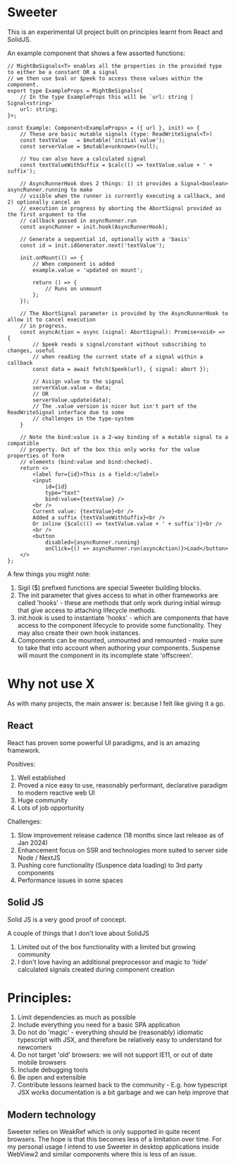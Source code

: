 
# Sweeter
This is an experimental UI project built on principles learnt from React and SolidJS.

An example component that shows a few assorted functions:
```tsx
// MightBeSignals<T> enables all the properties in the provided type to either be a constant OR a signal
// we then use $val or $peek to access those values within the component.
export type ExampleProps = MightBeSignals<{
    // In the type ExampleProps this will be `url: string | Signal<string>`
    url: string;
}>;

const Example: Component<ExampleProps> = ({ url }, init) => {
    // These are basic mutable signals (type: ReadWriteSignal<T>)
    const textValue   = $mutable('initial value');
    const serverValue = $mutable<unknown>(null);

    // You can also have a calculated signal
    const textValueWithSuffix = $calc(() => textValue.value + ' + suffix');

    // AsyncRunnerHook does 2 things: 1) it provides a Signal<boolean> asyncRunner.running to make 
    // visible when the runner is currently executing a callback, and 2) optionally cancel an 
    // execution in progress by aborting the AbortSignal provided as the first argument to the 
    // callback passed in asyncRunner.run
    const asyncRunner = init.hook(AsyncRunnerHook);

    // Generate a sequential id, optionally with a 'basis'
    const id = init.idGenerator.next('textValue');

    init.onMount(() => {
        // When component is added
        example.value = 'updated on mount';

        return () => {
            // Runs on unmount
        };
    });

    // The AbortSignal parameter is provided by the AsyncRunnerHook to allow it to cancel execution
    // in progress.
    const asyncAction = async (signal: AbortSignal): Promise<void> => {
        // $peek reads a signal/constant without subscribing to changes, useful 
        // when reading the current state of a signal within a callback
        const data = await fetch($peek(url), { signal: abort });

        // Assign value to the signal
        serverValue.value = data;
        // OR
        serverValue.update(data);
        // The .value version is nicer but isn't part of the ReadWriteSignal interface due to some 
        // challenges in the type-system
    }

    // Note the bind:value is a 2-way binding of a mutable signal to a compatible
    // property. Out of the box this only works for the value properties of form
    // elements (bind:value and bind:checked).
    return <>
        <label for={id}>This is a field:</label>
        <input 
            id={id} 
            type="text" 
            bind:value={textValue} />
        <br />
        Current value: {textValue}<br />
        Added a suffix {textValueWithSuffix}<br />
        Or inline {$calc(() => textValue.value + ' + suffix')}<br />
        <br />
        <button 
            disabled={asyncRunner.running} 
            onClick={() => asyncRunner.run(asyncAction)}>Load</button>
    </>
};
```

A few things you might note:
1. Sigil ($) prefixed functions are special Sweeter building blocks.
2. The init parameter that gives access to what in other frameworks are called 'hooks' - these are methods that only work during initial wireup that give access to attaching lifecycle methods.
3. init.hook is used to instantiate 'hooks' - which are components that have access to the component lifecycle to provide some functionality. They may also create their own hook instances.
4. Components can be mounted, unmounted and remounted - make sure to take that into account when authoring your components. Suspense will mount the component in its incomplete state 'offscreen'.

# Why not use X
As with many projects, the main answer is: because I felt like giving it a go.

## React
React has proven some powerful UI paradigms, and is an amazing framework.

Positives:
1. Well established
2. Proved a nice easy to use, reasonably performant, declarative paradigm to modern reactive web UI
3. Huge community
4. Lots of job opportunity

Challenges:
1. Slow improvement release cadence (18 months since last release as of Jan 2024)
2. Enhancement focus on SSR and technologies more suited to server side Node / NextJS
3. Pushing core functionality (Suspence data loading) to 3rd party components
4. Performance issues in some spaces

## Solid JS
Solid JS is a very good proof of concept.

A couple of things that I don't love about SolidJS
1. Limited out of the box functionality with a limited but growing community
2. I don't love having an additional preprocessor and magic to 'hide' calculated signals created during component creation

# Principles:
1. Limit dependencies as much as possible
2. Include everything you need for a basic SPA application
3. Do not do 'magic' - everything should be (reasonably) idiomatic typescript with JSX, and therefore be relatively easy to understand for newcomers
4. Do not target 'old' browsers: we will not support IE11, or out of date mobile browsers
5. Include debugging tools
6. Be open and extensible
7. Contribute lessons learned back to the community - E.g. how typescript JSX works documentation is a bit garbage and we can help improve that

## Modern technology
Sweeter relies on WeakRef which is only supported in quite recent browsers. The hope is that this becomes less of a limitation over time. For my personal usage I intend to use Sweeter in desktop applications inside WebView2 and similar components where this is less of an issue.